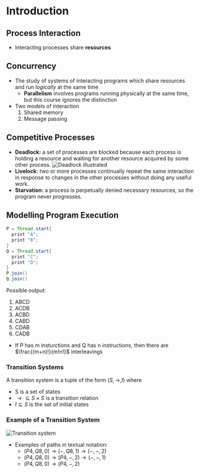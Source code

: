 # Introduction

## Process Interaction

- Interacting processes share **resources**

## Concurrency

- The study of systems of interacting programs which share resources and run _logically_ at the same time
  - **Parallelism** involves programs running physically at the same time, but this course ignores the distinction
- Two models of interaction
  1. Shared memory
  2. Message passing

## Competitive Processes

- **Deadlock:** a set of processes are blocked because each process is holding a resource and waiting for another resource acquired by some other process.
  ![](https://i.ibb.co/ZhRJ18d/deadlock.png "Deadlock illustrated")
- **Livelock:** two or more processes continually repeat the same interaction in response to changes in the other processes without doing any useful work.
- **Starvation:** a process is perpetually denied necessary resources, so the program never progresses.

## Modelling Program Execution

```groovy
P = Thread.start{
  print "A";
  print "B";
}
Q = Thread.start{
  print "C";
  print "D";
}
P.join()
Q.join()
```

Possible output:

1. ABCD
2. ACDB
3. ACBD
4. CABD
5. CDAB
6. CADB

- If P has m insturctions and Q has n instructions, then there are $\frac{(m+n)!}{m!n!}$ interleavings

### Transition Systems

A transition system is a tuple of the form $(S, \rightarrow, I)$ where

- S is a set of states
- $\rightarrow \subseteq S \times S$ is a transition relation
- $I \subseteq S$ is the set of initial states

### Example of a Transition System

![](https://i.ibb.co/mHvHb9W/Screenshot-2023-01-21-at-10-55-50-AM.png "Transition system")

- Examples of paths in textual notation:
  - $(P4, Q8, 0) \rightarrow (-, Q8, 1) \rightarrow (-, -, 2)$
  - $(P4, Q8, 0) \rightarrow (P4, -, 2) \rightarrow (-, -, 1)$
  - $(P4, Q8, 0) \rightarrow (P4, -, 2)$
